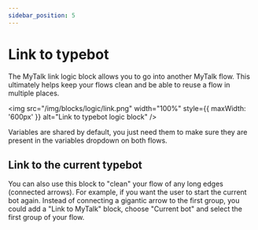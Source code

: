 ```yaml
---
sidebar_position: 5
---
```


# Link to typebot

The MyTalk link logic block allows you to go into another MyTalk flow. This ultimately helps keep your flows clean and be able to reuse a flow in multiple places.

<img
  src="/img/blocks/logic/link.png"
  width="100%"
  style={{ maxWidth: '600px' }}
  alt="Link to typebot logic block"
/>

Variables are shared by default, you just need them to make sure they are present in the variables dropdown on both flows.

## Link to the current typebot

You can also use this block to "clean" your flow of any long edges (connected arrows). For example, if you want the user to start the current bot again. Instead of connecting a gigantic arrow to the first group, you could add a "Link to MyTalk" block, choose "Current bot" and select the first group of your flow.
